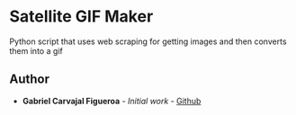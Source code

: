 # Satellite GIF Maker

Python script that uses web scraping for getting images and then converts them into a 
gif

## Author

* **Gabriel Carvajal Figueroa** - *Initial work* - [Github](https://github.com/gabrielcarvajalfigueroa)
